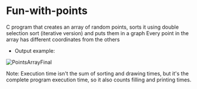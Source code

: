 # Fun-with-points

C program that creates an array of random points, sorts it using double selection sort (iterative version) and puts them in a graph
Every point in the array has different coordinates from the others 

- Output example:

![PointsArrayFinal](https://github.com/landiluigi746/Fun-with-points/assets/151780431/a517df4e-2a37-4f5b-a4c2-8cea1a88aa79)

Note: Execution time isn't the sum of sorting and drawing times, but it's the complete program execution time, so it also counts filling and printing times.
